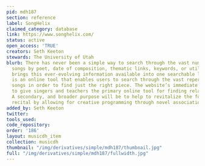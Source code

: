 ```yaml
---
pid: mdh187
section: reference
label: SongHelix
claimed_category: database
link: https://www.songhelix.com/
status: active
open_access: 'TRUE'
creators: Seth Keeton
stewards: The University of Utah
blurb: There has never been a simple way to search through the vast number of art
  songs by poet, date of composition, thematic links, keywords, or utility. SongHelix
  brings this ever-evolving information available into one searchable location. It
  is an online tool that enables users to search through the vast repertoire of art
  songs in order to find just the right piece. The website’s immediate purpose is
  to give singers and teachers the primary online tool for finding related repertoire.
  A secondary, and broader purpose will be to help to revitalize the form of voice
  recital by allowing for creative programming through novel associations.
added_by: Seth Keeton
twitter:
tools_used:
code_repository:
order: '186'
layout: musicdh_item
collection: musicdh
thumbnail: "/img/derivatives/simple/mdh187/thumbnail.jpg"
full: "/img/derivatives/simple/mdh187/fullwidth.jpg"
---
```

